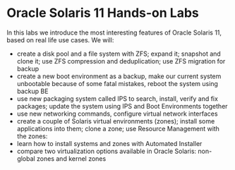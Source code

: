Oracle Solaris 11 Hands-on Labs
===============================

In this labs we introduce the most interesting features of Oracle Solaris 11,
based on real life use cases. We will:

-   create a disk pool and a file system with ZFS; expand it; snapshot and
    clone it; use ZFS compression and deduplication; use ZFS migration for
    backup 
-   create a new boot environment as a backup, make our current system
    unbootable because of some fatal mistakes, reboot the system using
    backup BE 
-   use new packaging system called IPS to search, install, verify and
    fix packages; update the system using IPS and Boot Environments
    together
-   use new networking commands, configure virtual network interfaces
-   create a couple of Solaris virtual environments (zones); install some
    applications into them; clone a zone; use Resource Management with the zones:
-   learn how to install systems and zones with Automated Installer
-   compare two virtualization options available in Oracle Solaris: non-global
    zones and kernel zones

